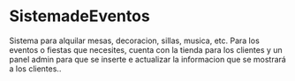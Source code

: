 # SistemadeEventos
 Sistema para alquilar mesas, decoracion, sillas, musica, etc. Para los eventos o fiestas que necesites, cuenta con la tienda para los clientes y un panel admin para que se inserte e actualizar la informacion que se mostrará a los clientes..
